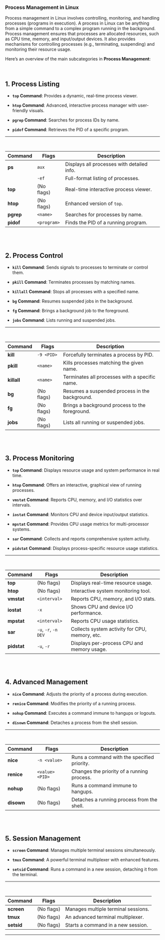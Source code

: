 ### **Process Management in Linux**


Process management in Linux involves controlling, monitoring, and handling processes (programs in execution). A process in Linux can be anything from a simple command to a complex program running in the background. Process management ensures that processes are allocated resources, such as CPU time, memory, and input/output devices. It also provides mechanisms for controlling processes (e.g., terminating, suspending) and monitoring their resource usage.


Here’s an overview of the main subcategories in **Process Management**:

<br>


## **1. Process Listing**

- **`top` Command**: Provides a dynamic, real-time process viewer. 

- **`htop` Command**: Advanced, interactive process manager with user-friendly visuals.  

- **`pgrep` Command**: Searches for process IDs by name.  

- **`pidof` Command**: Retrieves the PID of a specific program.  

---

<br>

| **Command** | **Flags**        | **Description**                                 |
|-------------|------------------|-------------------------------------------------|
| **ps**      | `aux`            | Displays all processes with detailed info.      |
|             | `-ef`            | Full-format listing of processes.               |
| **top**     | (No flags)       | Real-time interactive process viewer.           |
| **htop**    | (No flags)       | Enhanced version of `top`.                      |
| **pgrep**   | `<name>`         | Searches for processes by name.                 |
| **pidof**   | `<program>`      | Finds the PID of a running program.             |

<br><br>

## **2. Process Control**

- **`kill` Command**: Sends signals to processes to terminate or control them.  

- **`pkill` Command**: Terminates processes by matching names.  

- **`killall` Command**: Stops all processes with a specified name. 

- **`bg` Command**: Resumes suspended jobs in the background.  

- **`fg` Command**: Brings a background job to the foreground.  

- **`jobs` Command**: Lists running and suspended jobs.  

---

<br>

| **Command** | **Flags**              | **Description**                                 |
|-------------|------------------------|-------------------------------------------------|
| **kill**    | `-9 <PID>`             | Forcefully terminates a process by PID.         |
| **pkill**   | `<name>`               | Kills processes matching the given name.        |
| **killall** | `<name>`               | Terminates all processes with a specific name.  |
| **bg**      | (No flags)             | Resumes a suspended process in the background.  |
| **fg**      | (No flags)             | Brings a background process to the foreground.  |
| **jobs**    | (No flags)             | Lists all running or suspended jobs.            |

<br><br>

## **3. Process Monitoring**

- **`top` Command**: Displays resource usage and system performance in real time.  

- **`htop` Command**: Offers an interactive, graphical view of running processes.  

- **`vmstat` Command**: Reports CPU, memory, and I/O statistics over intervals.  

- **`iostat` Command**: Monitors CPU and device input/output statistics.  

- **`mpstat` Command**: Provides CPU usage metrics for multi-processor systems.  

- **`sar` Command**: Collects and reports comprehensive system activity.  

- **`pidstat` Command**: Displays process-specific resource usage statistics.  

---
<br>


| **Command** | **Flags**               | **Description**                                 |
|-------------|-------------------------|-------------------------------------------------|
| **top**     | (No flags)              | Displays real-time resource usage.             |
| **htop**    | (No flags)              | Interactive system monitoring tool.            |
| **vmstat**  | `<interval>`            | Reports CPU, memory, and I/O stats.            |
| **iostat**  | `-x`                    | Shows CPU and device I/O performance.          |
| **mpstat**  | `<interval>`            | Reports CPU usage statistics.                  |
| **sar**     | `-u`, `-r`, `-n DEV`    | Collects system activity for CPU, memory, etc. |
| **pidstat** | `-u`, `-r`              | Displays per-process CPU and memory usage.     |

<br><br>

## **4. Advanced Management**

- **`nice` Command**: Adjusts the priority of a process during execution. 

- **`renice` Command**: Modifies the priority of a running process.  

- **`nohup` Command**: Executes a command immune to hangups or logouts. 

- **`disown` Command**: Detaches a process from the shell session.  

---

<br>

| **Command** | **Flags**       | **Description**                                 |
|-------------|-----------------|-------------------------------------------------|
| **nice**    | `-n <value>`    | Runs a command with the specified priority.     |
| **renice**  | `<value> <PID>` | Changes the priority of a running process.      |
| **nohup**   | (No flags)      | Runs a command immune to hangups.               |
| **disown**  | (No flags)      | Detaches a running process from the shell.      |

<br><br>

## **5. Session Management**

- **`screen` Command**: Manages multiple terminal sessions simultaneously. 

- **`tmux` Command**: A powerful terminal multiplexer with enhanced features.  

- **`setsid` Command**: Runs a command in a new session, detaching it from the terminal.  

---
<br>


| **Command** | **Flags**       | **Description**                                 |
|-------------|-----------------|-------------------------------------------------|
| **screen**  | (No flags)      | Manages multiple terminal sessions.            |
| **tmux**    | (No flags)      | An advanced terminal multiplexer.              |
| **setsid**  | (No flags)      | Starts a command in a new session.             |


---